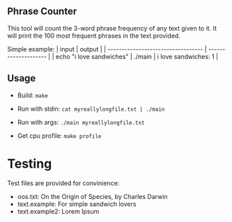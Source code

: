 ## Phrase Counter
This tool will count the 3-word phrase frequency of any text given to it.
It will print the 100 most frequent phrases in the text provided.

Simple example:
| input                              | output               |
| ---------------------------------- | -------------------- |
| echo "i love sandwiches" \| ./main | i love sandwiches: 1 |

## Usage

* Build: `make`

* Run with stdin: `cat myreallylongfile.txt | ./main`
* Run with args: `./main myreallylongfile.txt`

* Get cpu profile: `make profile`

# Testing
Test files are provided for convinience:
* oos.txt:  On the Origin of Species, by Charles Darwin
* text.example: For simple sandwich lovers
* text.example2: Lorem Ipsum

